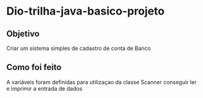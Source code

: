 # Dio-trilha-java-basico-projeto

## Objetivo
  Criar um sistema simples de cadastro de conta de Banco

## Como foi feito
   A variáveis foram definidas para utilizaçao da classe Scanner conseguir ler e imprimir a entrada de dados  
